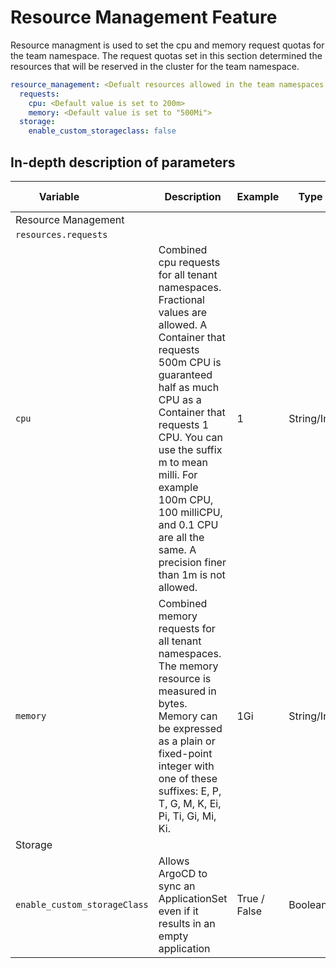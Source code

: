 # Resource Management Feature

Resource managment is used to set the cpu and memory request quotas for the team namespace. The request quotas set in this section determined the resources that will be reserved in the cluster for the team namespace.

```yaml
resource_management: <Defualt resources allowed in the team namespaces for running Grafana, External Secret and GitOps>
  requests:
    cpu: <Default value is set to 200m>
    memory: <Default value is set to "500Mi">
  storage:
    enable_custom_storageclass: false 
```

## In-depth description of parameters

| <div style="width:140px">**Variable**</div>         | **Description**                                                                                                     | **Example**                                | **Type**                  | **Default Value**  |
|----------------------|---------------------------------------------------------------------------------------------------------------------|--------------------------------------------|---------------------------|------------|
| Resource Management              |                                                                                                                     |                                            |                           |
`resources.requests`              |                                                                                                                     |                                            |                           |
| `cpu`            | 	Combined cpu requests for all tenant namespaces. Fractional values are allowed. A Container that requests 500m CPU is guaranteed half as much CPU as a Container that requests 1 CPU. You can use the suffix m to mean milli. For example 100m CPU, 100 milliCPU, and 0.1 CPU are all the same. A precision finer than 1m is not allowed.                               | 1  | String/Int                    | 200m |
| `memory`            | Combined memory requests for all tenant namespaces. The memory resource is measured in bytes. Memory can be expressed as a plain or fixed-point integer with one of these suffixes: E, P, T, G, M, K, Ei, Pi, Ti, Gi, Mi, Ki.                                        | 1Gi | String/Int                    | 500Mi |
Storage              |                                                                                                                     |                                            |                           |
| `enable_custom_storageClass`            | Allows ArgoCD to sync an ApplicationSet even if it results in an empty application                               | True / False | Boolean                    | false |
